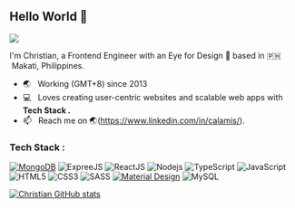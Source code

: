 ## Hello World 👋
![](https://komarev.com/ghpvc/?username=raintomista&style=flat-square)

I'm Christian, a Frontend Engineer with an Eye for Design 🎨 based in 🇵🇭 &nbsp;Makati, Philippines.
- 🌏 &nbsp; Working (GMT+8) since 2013
- 💻 &nbsp; Loves creating user-centric websites and scalable web apps with **Tech Stack .**
- 📫 &nbsp; Reach me on 🌏(https://www.linkedin.com/in/calamis/).

### Tech Stack :
<a href="#"><img alt="MongoDB" src ="https://img.shields.io/badge/MongoDB-%234ea94b.svg?logo=mongodb&logoColor=white"></a>
![ExpreeJS](https://img.shields.io/badge/-ExpressJS-000000?style=flat-square&logo=express)
![ReactJS](https://img.shields.io/badge/-ReactJS-000000?style=flat-square&logo=react)
![Nodejs](https://img.shields.io/badge/-Nodejs-black?style=flat-square&logo=Node.js)
![TypeScript](https://img.shields.io/badge/-TypeScript-007ACC?style=flat-square&logo=typescript)
![JavaScript](https://img.shields.io/badge/-JavaScript-black?style=flat-square&logo=javascript)
![HTML5](https://img.shields.io/badge/-HTML5-E34F26?style=flat-square&logo=html5&logoColor=white)
![CSS3](https://img.shields.io/badge/-CSS3-1572B6?style=flat-square&logo=css3)
![SASS](https://img.shields.io/badge/-SASS-1572B6?style=flat-square&logo=sass)
<a href="#"><img alt="Material Design" src="https://img.shields.io/badge/Material%20Design%20-%230081CB.svg?logo=material-design&logoColor=white"></a>
![MySQL](https://img.shields.io/badge/-MySQL-eaeaea?style=flat-square&logo=mysql)

[![Christian GitHub stats](https://github-readme-stats.vercel.app/api?username=calamis&count_private=true&show_icons=true&hide_title=true)](https://github.com/anuraghazra/github-readme-stats)
